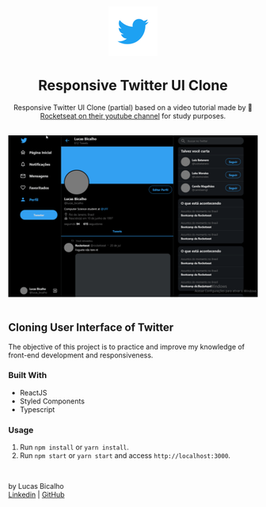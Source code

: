 <br />
<p align="center">
  <a href="https://github.com/LucasBicalho/twitter-ui-clone">
    <img src=".github/Twitter_Logo_Blue.png" alt="Logo" height="100px">
  </a>

  <h1 align="center">Responsive Twitter UI Clone</h1>

  <p align="center">
    Responsive Twitter UI Clone (partial) based on a video tutorial made by <g-emoji class="g-emoji" alias="rocket" fallback-src="https://github.githubassets.com/images/icons/emoji/unicode/1f680.png">🚀</g-emoji><a href="https://www.youtube.com/watch?v=K-8z_4xvT3o" >Rocketseat on their youtube channel</a> for study purposes.
  </p>
</p>
<br />
<div align="center">
  <img src=".github\twitter-ui.gif" />
</div>
<br />

## Cloning User Interface of Twitter

The objective of this project is to practice and improve my knowledge of front-end development and responsiveness.

### Built With

- ReactJS
- Styled Components
- Typescript

### Usage

1. Run `npm install` or `yarn install`.<br />
2. Run `npm start` or `yarn start` and access `http://localhost:3000`.<br />

<br />

by Lucas Bicalho<br />
[Linkedin](https://www.linkedin.com/in/lucasbicalho/) | [GitHub](https://github.com/LucasBicalho)
